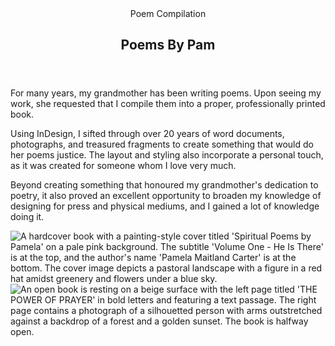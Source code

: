 <head>
  <title>Poems By Pam | Vale.Rocks</title>
  <meta property="og:title" content="Poems By Pam"/>
  <meta property="article:section" content="Portfolio" />
</head>

<article>
<header>
	 Poem Compilation
	<h1>
		Poems By Pam
	</h1>
</header>

<div class="readable_width">

For many years, my grandmother has been writing poems. Upon seeing my work, she requested that I compile them into a proper, professionally printed book.

Using InDesign, I sifted through over 20 years of word documents, photographs, and treasured fragments to create something that would do her poems justice. The layout and styling also incorporate a personal touch, as it was created for someone whom I love very much.

Beyond creating something that honoured my grandmother's dedication to poetry, it also proved an excellent opportunity to broaden my knowledge of designing for press and physical mediums, and I gained a lot of knowledge doing it.

<img id="left" src="https://autumn.revolt.chat/attachments/lSH-X8OWpTKjR2QXZM7Y35B0w5o32GjQmACOkTlJPs" alt="A hardcover book with a painting-style cover titled 'Spiritual Poems by Pamela' on a pale pink background. The subtitle 'Volume One - He Is There' is at the top, and the author's name 'Pamela Maitland Carter' is at the bottom. The cover image depicts a pastoral landscape with a figure in a red hat amidst greenery and flowers under a blue sky." />

<img id="right" src="https://autumn.revolt.chat/attachments/jSP2GLY4xKnxMK_7qOT0P_Ev4hw00RqmDZvp53W3Fw" alt="An open book is resting on a beige surface with the left page titled 'THE POWER OF PRAYER' in bold letters and featuring a text passage. The right page contains a photograph of a silhouetted person with arms outstretched against a backdrop of a forest and a golden sunset. The book is halfway open." />

</div>
</article>
